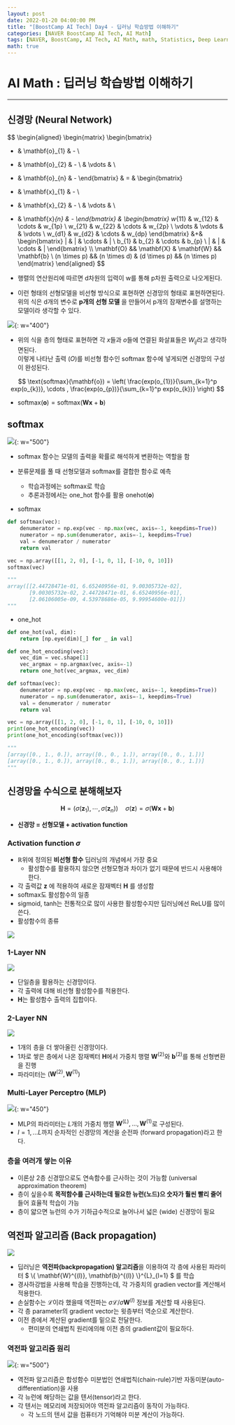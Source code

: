 ```yaml
---
layout: post
date: 2022-01-20 04:00:00 PM
title: "[BoostCamp AI Tech] Day4 - 딥러닝 학습방법 이해하기"
categories: [NAVER BoostCamp AI Tech, AI Math]
tags: [NAVER, BoostCamp, AI Tech, AI Math, math, Statistics, Deep Learning]
math: true
---
```

# AI Math : 딥러닝 학습방법 이해하기

---

## 신경망 (Neural Network)

$$
\begin{aligned}
\begin{matrix}
\begin{bmatrix}
- & \mathbf{o}_{1} & - \\
- & \mathbf{o}_{2} & - \\
& \vdots & \\
- & \mathbf{o}_{n} & -
\end{bmatrix}
& = &
\begin{bmatrix}
- & \mathbf{x}_{1} & - \\
- & \mathbf{x}_{2} & - \\
& \vdots & \\
- & \mathbf{x}_{n} & -
\end{bmatrix} &
\begin{bmatrix}
w_{11} & w_{12} & \cdots &  w_{1p} \\
w_{21} & w_{22} & \cdots &  w_{2p} \\
\vdots & \vdots & & \vdots \\
w_{d1} & w_{d2} & \cdots &  w_{dp}
\end{bmatrix}
&+&
\begin{bmatrix}
| & | & \cdots & | \\
b_{1} & b_{2} & \cdots & b_{p} \\
| & | & \cdots & |
\end{bmatrix} \\\\
\mathbf{O} && \mathbf{X} & \mathbf{W} && \mathbf{b} \\
(n \times p) && (n \times d) & (d \times p) && (n \times p)
\end{matrix}
\end{aligned}
$$

- 행렬의 연산원리에 따르면 d차원의 입력이 w를 통해 p차원 출력으로 나오게된다.  
- 이런 형태의 선형모델을 비선형 방식으로 표현하면 신경망의 형태로 표현하면된다. 위의 식은 d개의 변수로 **p개의 선형 모델** 을 만들어서 p개의 잠재변수를 설명하는 모델이라 생각할 수 있다.   

![](/image/boostcamp/aimath/nn.png){: w="400"}  

- 위의 식을 층의 형태로 표현하면 각 $x$들과 $o$들에 연결된 화살표들은 $W_{ij}$라고 생각하면된다.  
이렇게 나타난 출력 ($O$)를 비선형 함수인 softmax 함수에 넣게되면 신경망의 구성이 완성된다.  

$$
\text{softmax}(\mathbf{o}) = \left( \frac{exp(o_{1})}{\sum_{k=1}^p exp(o_{k})}, \cdots , \frac{exp(o_{p})}{\sum_{k=1}^p exp(o_{k})} \right)
$$  

- $\text{softmax}(\mathbf{o}) = \text{softmax}(\mathbf{Wx} + \mathbf{b})$

## softmax

![](/image/boostcamp/aimath/softmax.png){: w="500"}  

- softmax 함수는 모델의 출력을 확률로 해석하게 변환하는 역할을 함
- 분류문제를 풀 때 선형모델과 softmax를 결합한 함수로 예측
    - 학습과정에는 softmax로 학습
    - 추론과정에서는 one_hot 함수를 활용 $\text{onehot}(\mathbf{o})$

- softmax
```python
def softmax(vec):
    denumerator = np.exp(vec - np.max(vec, axis=-1, keepdims=True))
    numerator = np.sum(denumerator, axis=-1, keepdims=True)
    val = denumerator / numerator
    return val

vec = np.array([[1, 2, 0], [-1, 0, 1], [-10, 0, 10]])
softmax(vec)

"""
array([[2.44728471e-01, 6.65240956e-01, 9.00305732e-02],
       [9.00305732e-02, 2.44728471e-01, 6.65240956e-01],
       [2.06106005e-09, 4.53978686e-05, 9.99954600e-01]])
"""
```

- one_hot
```python
def one_hot(val, dim):
    return [np.eye(dim)[_] for _ in val]

def one_hot_encoding(vec):
    vec_dim = vec.shape[1]
    vec_argmax = np.argmax(vec, axis=-1)
    return one_hot(vec_argmax, vec_dim)

def softmax(vec):
    denumerator = np.exp(vec - np.max(vec, axis=-1, keepdims=True))
    numerator = np.sum(denumerator, axis=-1, keepdims=True)
    val = denumerator / numerator
    return val

vec = np.array([[1, 2, 0], [-1, 0, 1], [-10, 0, 10]])
print(one_hot_encoding(vec))
print(one_hot_encoding(softmax(vec)))

"""
[array([0., 1., 0.]), array([0., 0., 1.]), array([0., 0., 1.])]
[array([0., 1., 0.]), array([0., 0., 1.]), array([0., 0., 1.])]
"""
```


## 신경망을 수식으로 분해해보자

$$
\mathbf{H} = (\sigma(\mathbf{z}_1), \cdots, \sigma(\mathbf{z}_n)) \quad \sigma(\mathbf{z}) = \sigma\left(\mathbf{Wx} + \mathbf{b}\right)
$$

- **신경망 = 선형모델 + activation function**

### Activation function $\sigma$

- $\mathbb{R}$위에 정의된 **비선형 함수** 딥러닝의 개념에서 가장 중요
    - 활성함수를 활용하지 않으면 선형모형과 차이가 없기 때문에 반드시 사용해야한다.
- 각 출력값 $\mathbf{z}$ 에 적용하여 새로운 잠재벡터 $\mathbf{H}$ 를 생성함
- softmax도 활성함수의 일종
- sigmoid, tanh는 전통적으로 많이 사용한 활성함수지만 딥러닝에선 ReLU를 많이 쓴다.
- 활성함수의 종류  

![](/image/boostcamp/aimath/activation.png)  

### 1-Layer NN

![](/image/boostcamp/aimath/1layer.png)  

- 단일층을 활용하는 신경망이다.
- 각 출력에 대해 비선형 활성함수를 적용한다.
- $\mathbf{H}$는 활성함수 출력의 집합이다.

### 2-Layer NN

![](/image/boostcamp/aimath/2layer.png)  

- 1개의 층을 더 쌓아올린 신경망이다.
- 1차로 쌓은 층에서 나온 잠재벡터 $\mathbf{H}$에서 가중치 행렬 $\mathbf{W}^{(2)}$와 $\mathbf{b}^{(2)}$를 통해 선형변환을 진행
- 파라미터는 $(\mathbf{W}^{(2)}, \mathbf{W}^{(1)})$

### Multi-Layer Perceptro (MLP)

![](/image/boostcamp/aimath/mlp.png){: w="450"}

- MLP의 파라미터는 $L$개의 가중치 행렬 $\mathbf{W}^{(L)}, ..., \mathbf{W}^{(1)}$로 구성된다.
- $l = 1, ...L$까지 순차적인 신경망의 계산을 순전파 (forward propagation)라고 한다.

### 층을 여러개 쌓는 이유
- 이론상 2층 신경망으로도 연속함수를 근사하는 것이 가능함 (universal approximation theorem)
- 층이 싶을수록 **목적함수를 근사하는데 필요한 뉴런(노드)으 숫자가 훨씬 빨리 줄어** 들어 효율적 학습이 가능
- 층이 얇으면 뉴런의 수가 기하급수적으로 늘어나서 넓은 (wide) 신경망이 필요

## 역전파 알고리즘 (Back propagation)

![](/image/boostcamp/aimath/backprop.png)

- 딥러닝은 **역전파(backpropagation) 알고리즘**을 이용하여 각 층에 사용된 파라미터 $ \\{ \mathbf{W}^{(l)}, \mathbf{b}^{(l)} \\}^{L}_{l=1} $ 를 학습
- 경사하강법을 사용해 학습을 진행하는데, 각 가중치의 gradien vector를 계산해서 적용한다.
- 손실함수는 $\mathcal{L}$이라 했을때 역전파는 $\sigma\mathcal{L}/\sigma\mathbf{W}^{(l)}$ 정보를 계산할 때 사용된다.
- 각 층 parameter의 gradient vector는 윗층부터 역순으로 계산한다.
- 이전 층에서 계산된 gradient를 밑으로 전달한다.
    - 편미분의 연쇄법칙 원리에의해 이전 층의 gradient값이 필요하다.

### 역전파 알고리즘 원리

![](/image/boostcamp/aimath/backprop2.png){: w="500"}

- 역전파 알고리즘은 합성함수 미분법인 연쇄법칙(chain-rule)기반 자동미분(auto-differentiation)을 사용
- 각 뉴런에 해당하는 값을 텐서(tensor)라고 한다.
- 각 텐서는 메모리에 저장되어야 역전파 알고리즘이 동작이 가능하다.
    - 각 노드의 텐서 값을 컴퓨터가 기억해야 미분 계산이 가능하다.




